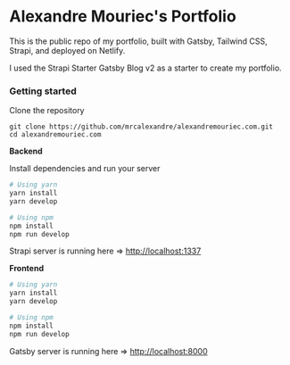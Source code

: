 # Alexandre Mouriec's Portfolio

This is the public repo of my portfolio, built with Gatsby, Tailwind CSS, Strapi, and deployed on Netlify.

I used the Strapi Starter Gatsby Blog v2 as a starter to create my portfolio.

### Getting started

Clone the repository

```
git clone https://github.com/mrcalexandre/alexandremouriec.com.git
cd alexandremouriec.com
```

**Backend**

Install dependencies and run your server

```bash
# Using yarn
yarn install
yarn develop

# Using npm
npm install
npm run develop
```

Strapi server is running here => [http://localhost:1337](http://localhost:1337)

**Frontend**

```bash
# Using yarn
yarn install
yarn develop

# Using npm
npm install
npm run develop
```

Gatsby server is running here => [http://localhost:8000](http://localhost:8000)
